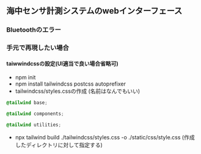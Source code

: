 ## 海中センサ計測システムのwebインターフェース

### Bluetoothのエラー


### 手元で再現したい場合

#### taiwwindcssの設定(UI適当で良い場合省略可)
- npm init
- npm install tailwindcss postcss autoprefixer
- tailwindcss/styles.cssの作成 (名前はなんでもいい)
```css
@tailwind base;

@tailwind components;

@tailwind utilities;
```
- npx tailwind build ./tailwindcss/styles.css -o ./static/css/style.css (作成したディレクトリに対して指定する)

